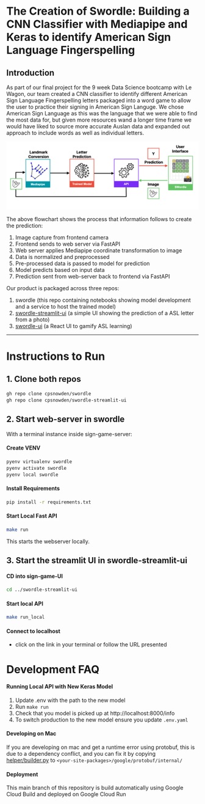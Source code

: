 # The Creation of Swordle: Building a CNN Classifier with Mediapipe and Keras to identify American Sign Language Fingerspelling

## Introduction

As part of our final project for the 9 week Data Science bootcamp with Le Wagon, our team created a CNN classifier to identify different American Sign Language Fingerspelling letters packaged into a word game to allow the user to practice their signing in American Sign Languge. We chose American Sign Language as this was the language that we were able to find the most data for, but given more resources wand a longer time frame we would have liked to source more accurate Auslan data and expanded out approach to include words as well as individual letters.

![Flowchart](docs/flowchart.png)

The above flowchart shows the process that information follows to create the prediction:

1. Image capture from frontend camera
2. Frontend sends to web server via FastAPI
3. Web server applies Mediapipe coordinate transformation to image
4. Data is normalized and preprocessed
5. Pre-processed data is passed to model for prediction
6. Model predicts based on input data
7. Prediction sent from web-server back to frontend via FastAPI

Our product is packaged across three repos:

1. swordle (this repo containing notebooks showing model development and a service to host the trained model)
2. [swordle-streamlit-ui](https://github.com/cpsnowden/swordle-streamlit-ui) (a simple UI showing the prediction of a ASL letter from a photo)
3. [swordle-ui](https://github.com/cpsnowden/swordle-ui) (a React UI to gamify ASL learning)

---

# Instructions to Run

## 1. Clone both repos

```bash
gh repo clone cpsnowden/swordle
gh repo clone cpsnowden/swordle-streamlit-ui
```

## 2. Start web-server in swordle

With a terminal instance inside sign-game-server:

#### Create VENV

```bash
pyenv virtualenv swordle
pyenv activate swordle
pyenv local swordle
```

#### Install Requirements

```bash
pip install -r requirements.txt
```

#### Start Local Fast API

```bash
make run
```

This starts the webserver locally.

## 3. Start the streamlit UI in swordle-streamlit-ui

#### CD into sign-game-UI

```bash
cd ../swordle-streamlit-ui
```

#### Start local API

```bash
make run_local
```

#### Connect to localhost

- click on the link in your terminal or follow the URL presented

# Development FAQ

#### Running Local API with New Keras Model

1. Update .env with the path to the new model
2. Run `make run`
3. Check that you model is picked up at http://localhost:8000/info
4. To switch production to the new model ensure you update `.env.yaml`

#### Developing on Mac

If you are developing on mac and get a runtime error using protobuf, this is
due to a dependency conflict, and you can fix it by copying [helper/builder.py](helper/builder.py) to `<your-site-packages>/google/protobuf/internal/`

#### Deployment

This main branch of this repository is build automatically using Google Cloud Build and
deployed on Google Cloud Run
